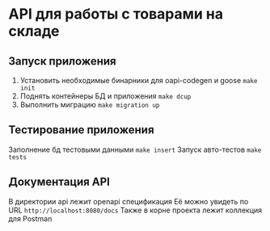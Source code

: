 # API для работы с товарами на складе

## Запуск приложения
1. Установить необходимые бинарники для oapi-codegen и goose ```make init```
2. Поднять контейнеры БД и приложения ```make dcup```
3. Выполнить миграцию ```make migration up```

## Тестирование приложения
Заполнение бд тестовыми данными ```make insert```
Запуск авто-тестов ```make tests```

## Документация API
В директории api лежит openapi спецификация
Её можно увидеть по URL ```http://localhost:8080/docs```
Также в корне проекта лежит коллекция для Postman
